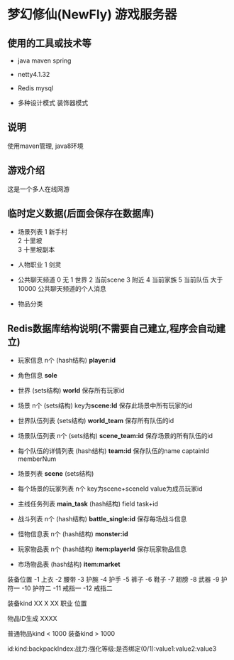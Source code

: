 # 梦幻修仙(NewFly) 游戏服务器

## 使用的工具或技术等
* java maven spring

* netty4.1.32

* Redis mysql

* 多种设计模式
装饰器模式



## 说明
使用maven管理, java8环境



## 游戏介绍
这是一个多人在线网游




## 临时定义数据(后面会保存在数据库)
* 场景列表
1   新手村  
2   十里坡  
3   十里坡副本  


* 人物职业
1   剑灵


* 公共聊天频道
0 无
1 世界
2 当前scene
3 附近
4 当前家族
5  当前队伍
大于10000 公共聊天频道的个人消息


* 物品分类




## Redis数据库结构说明(不需要自己建立,程序会自动建立)
* 玩家信息 n个 (hash结构) **player:id**

* 角色信息 **sole**

* 世界 (sets结构) **world** 保存所有玩家id
* 场景 n个 (sets结构) key为**scene:Id** 保存此场景中所有玩家的id

* 世界队伍列表 (sets结构) **world_team** 保存所有队伍的id
* 场景队伍列表 n个 (sets结构) **scene_team:id** 保存场景的所有队伍的id
* 每个队伍的详情列表 (hash结构) **team:id** 保存队伍的name captainId memberNum 

* 场景列表 **scene** (sets结构)
* 每个场景的玩家列表 n个 key为scene+sceneId value为成员玩家id

* 主线任务列表 **main_task** (hash结构)
    field task+id

* 战斗列表 n个 (hash结构) **battle_single:id**  保存每场战斗信息
* 怪物信息表 n个 (hash结构) **monster:id**

* 玩家物品表 n个 (hash结构) **item:playerId** 保存玩家物品信息
* 市场物品表 (hash结构) **item:market**



装备位置
-1 上衣
-2 腰带
-3 护腕
-4 护手
-5 裤子
-6 鞋子
-7 翅膀
-8 武器
-9 护符一
-10 护符二
-11 戒指一
-12 戒指二





装备kind
  XX X XX
职业 位置 

物品ID生成 
XXXX

普通物品kind < 1000
装备kind     > 1000

id:kind:backpackIndex:战力:强化等级:是否绑定(0/1):value1:value2:value3
